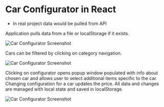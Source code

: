 # Car Configurator in React

* In real project data would be pulled from API

Application pulls data from a file or localStorage if it exists.

![Car Configurator Screenshot](/public/cars-1.png?raw=true "Car Configurator Screenshot")

Cars can be filtered by clicking on category navigation. 

![Car Configurator Screenshot](/public/cars-2.png?raw=true "Car Configurator Screenshot")

Clicking on configurator opens popup window populated with info about chosen car
and allows user to select additional items specific to the car. Changing configuration for a car updates the price. All data and changes are managed with local state and saved in localStorage.

![Car Configurator Screenshot](/public/cars-3.png?raw=true "Car Configurator Screenshot")
